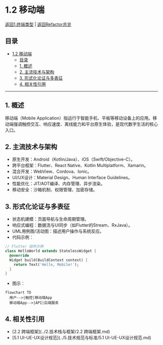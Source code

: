 # 1.2 移动端

[返回1.终端类型](./README.md) | [返回Refactor总览](../README.md)

## 目录

- [1.2 移动端](#12-移动端)
  - [目录](#目录)
  - [1. 概述](#1-概述)
  - [2. 主流技术与架构](#2-主流技术与架构)
  - [3. 形式化论证与多表征](#3-形式化论证与多表征)
  - [4. 相关性引用](#4-相关性引用)

---

## 1. 概述

移动端（Mobile Application）指运行于智能手机、平板等移动设备上的应用。移动端强调触控交互、响应速度、离线能力和平台原生体验，是现代数字生活的核心入口。

## 2. 主流技术与架构

- 原生开发：Android（Kotlin/Java）、iOS（Swift/Objective-C）。
- 跨平台框架：Flutter、React Native、Kotlin Multiplatform、Xamarin。
- 混合开发：WebView、Cordova、Ionic。
- UI/UX设计：Material Design、Human Interface Guidelines。
- 性能优化：JIT/AOT编译、内存管理、异步渲染。
- 移动安全：沙箱机制、权限管理、加密存储。

## 3. 形式化论证与多表征

- 状态机建模：页面导航与生命周期管理。
- 响应式编程：数据流与UI同步（如Flutter的Stream、RxJava）。
- UML用例图/活动图：描述用户操作与系统反应。
- 代码示例：

```dart
// Flutter 组件示例
class HelloWorld extends StatelessWidget {
  @override
  Widget build(BuildContext context) {
    return Text('Hello, Mobile!');
  }
}
```

- 图示：

```mermaid
flowchart TD
  用户-->|触控|移动端App
  移动端App-->|API|后端服务
```

## 4. 相关性引用

- [2.2 跨端框架](../2.技术栈与框架/2.2 跨端框架.md)
- [5.1 UI-UE-UX设计规范](../5.技术规范与标准/5.1 UI-UE-UX设计规范.md)
